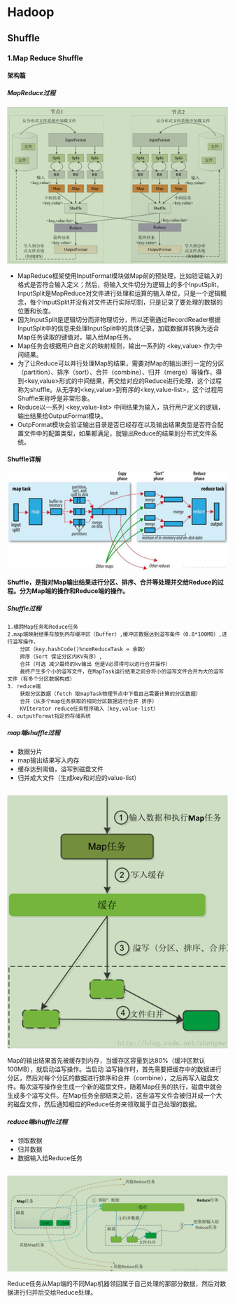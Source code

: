 # Hadoop

## Shuffle

### 1.Map Reduce Shuffle

#### 架构篇

##### MapReduce过程

![1552869796016](assets/1552869796016.png)

- MapReduce框架使用InputFormat模块做Map前的预处理，比如验证输入的格式是否符合输入定义；然后，将输入文件切分为逻辑上的多个InputSplit，InputSplit是MapReduce对文件进行处理和运算的输入单位，只是一个逻辑概念，每个InputSplit并没有对文件进行实际切割，只是记录了要处理的数据的位置和长度。
- 因为InputSplit是逻辑切分而非物理切分，所以还需通过RecordReader根据InputSplit中的信息来处理InputSplit中的具体记录，加载数据并转换为适合Map任务读取的键值对，输入给Map任务。
- Map任务会根据用户自定义的映射规则，输出一系列的 <key,value> 作为中间结果。
- 为了让Reduce可以并行处理Map的结果，需要对Map的输出进行一定的分区（partition）、排序（sort）、合并（combine）、归并（merge）等操作，得到<key,value>形式的中间结果，再交给对应的Reduce进行处理，这个过程称为shuffle。从无序的<key,value>到有序的<key,value-list>，这个过程用Shuffle来称呼是非常形象。
- Reduce以一系列 <key,value-list> 中间结果为输入，执行用户定义的逻辑，输出结果给OutputFormat模块。
- OutpFormat模块会验证输出目录是否已经存在以及输出结果类型是否符合配置文件中的配置类型，如果都满足，就输出Reduce的结果到分布式文件系统。

#### Shuffle详解

![](assets/shuffle.png)

**Shuffle，是指对Map输出结果进行分区、排序、合并等处理并交给Reduce的过程。分为Map端的操作和Reduce端的操作。**

##### Shuffle过程

	1.横跨Map任务和Reduce任务
	2.map端映射结果存放到内存缓冲区（Buffer）,缓冲区数据达到溢写条件（0.8*100MB）,进行溢写操作，
		分区（key.hashCode()%numReduceTask = 余数）
		排序（Sort 保证分区内KV有序）,
		合并（可选 减少最终的kv输出 但是V必须得可以进行合并操作）
		最终产生多个小的溢写文件，在MapTask运行结束之前会将小的溢写文件合并为大的溢写文件（有多个分区数据构成）
	3. reduce端
		获取分区数据（fetch 取mapTask物理节点中下载自己需要计算的分区数据）
		合并（从多个map任务获取的相同分区数据进行合并 排序）
		KVIterator reduce任务程序输入（key,value-list）
	4. outputFormat指定的存储系统

##### map端shuffle过程

- 数据分片
- map输出结果写入内存
- 缓存达到阈值，溢写到磁盘文件
- 归并成大文件（生成key和对应的value-list）

​	![1552909600088](assets/1552909600088.png)

​	Map的输出结果首先被缓存到内存，当缓存区容量到达80%（缓冲区默认100MB），就启动溢写操作。当启动
溢写操作时，首先需要把缓存中的数据进行分区，然后对每个分区的数据进行排序和合并（combine），之后再写入磁盘文件。每次溢写操作会生成一个新的磁盘文件，随着Map任务的执行，磁盘中就会生成多个溢写文件。在Map任务全部结束之前，这些溢写文件会被归并成一个大的磁盘文件，然后通知相应的Reduce任务来领取属于自己处理的数据。

##### reduce端shuffle过程

- 领取数据
- 归并数据
- 数据输入给Reduce任务

​	![1552909824514](assets/1552909824514.png)

​	Reduce任务从Map端的不同Map机器领回属于自己处理的那部分数据，然后对数据进行归并后交给Reduce处理。
